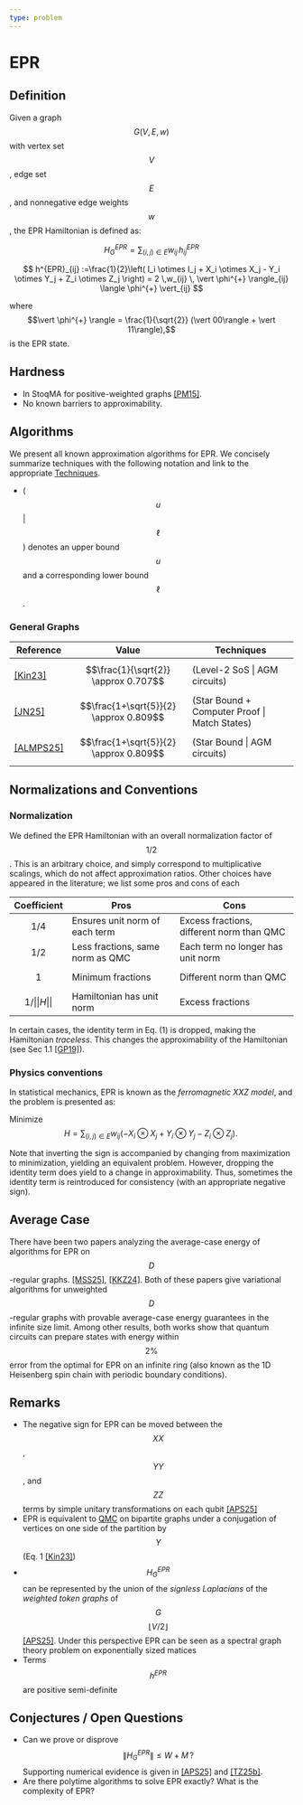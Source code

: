 ```yaml
---
type: problem
---
```


# EPR

## Definition

Given a graph $$G(V,E,w)$$ with vertex set $$V$$, edge set $$E$$, and nonnegative edge weights $$w$$, the EPR Hamiltonian is defined as:

$$
H^{EPR}_G =  \sum_{(i,j) \in E} w_{ij}\, h^{EPR}_{ij}
$$

$$
h^{EPR}_{ij} :=\frac{1}{2}\left( I_i \otimes I_j + X_i \otimes X_j - Y_i \otimes Y_j + Z_i \otimes Z_j \right) 
=   2 \,w_{ij} \, \vert \phi^{+} \rangle_{ij}  \langle \phi^{+} \vert_{ij}
$$

where $$\vert \phi^{+} \rangle = \frac{1}{\sqrt{2}} (\vert 00\rangle + \vert 11\rangle),$$ is the EPR state. 


## Hardness
* In StoqMA for positive-weighted graphs [[PM15]]({{site.baseurl}}/bib#PM15).
* No known barriers to approximability.

## Algorithms 

We present all known approximation algorithms for EPR. We concisely summarize techniques with the following notation and link to the appropriate [Techniques]({{site.baseurl}}/techniques).

* ( $$u$$ \| $$\ell$$ ) denotes an upper bound $$u$$ and a corresponding lower bound $$\ell$$. 


### General Graphs

| Reference   | Value      | Techniques                                     |
|-------------|------------|-------------------------------------------|
| [[Kin23]]({{site.baseurl}}/bib#Kin23)    | $$\frac{1}{\sqrt{2}} \approx 0.707$$      | (Level-2 SoS \| AGM circuits)     |
| [[JN25]]({{site.baseurl}}/bib#JN25)    | $$\frac{1+\sqrt{5}}{2} \approx 0.809$$      | (Star Bound + Computer Proof \| Match States)     |
| [[ALMPS25]]({{site.baseurl}}/bib#ALMPS25)    | $$\frac{1+\sqrt{5}}{2} \approx 0.809$$       | (Star Bound \| AGM circuits)   |


## Normalizations and Conventions

### Normalization 
We defined the EPR Hamiltonian with an overall normalization factor of $$1/2$$. This is an arbitrary choice, and simply correspond to multiplicative scalings, which do not affect approximation ratios. Other choices have appeared in the literature; we list some pros and cons of each

| Coefficient   | Pros      | Cons                                     |
|-------------|------------|---------------------------|
| $$1/4$$ | Ensures unit norm of each term | Excess fractions, different norm than QMC |
| $$1/2$$ | Less fractions, same norm as QMC | Each term no longer has unit norm |
| $$1$$ | Minimum fractions | Different norm than QMC |
| $$1/\|\|H\|\|$$ | Hamiltonian has unit norm | Excess fractions|

In certain cases, the identity term in Eq. (1) is dropped, making the Hamiltonian *traceless*. This changes the approximability of the Hamiltonian (see Sec 1.1 [[GP19]]({{site.baseurl}}/bib#GP19)). 

### Physics conventions
In statistical mechanics, EPR is known as the *ferromagnetic XXZ model*, and the problem is presented as:

Minimize
$$
H = \sum_{(i,j) \in E} w_{ij} \left( - X_i \otimes X_j + Y_i \otimes Y_j - Z_i \otimes Z_j \right). \, 
$$

Note that inverting the sign is accompanied by changing from maximization to minimization, yielding an equivalent problem. However, dropping the identity term does yield to a change in approximability. Thus, sometimes the identity term is reintroduced for consistency (with an appropriate negative sign). 

## Average Case

There have been two papers analyzing the average-case energy of algorithms for EPR on $$D$$-regular graphs. [[MSS25]]({{site.baseurl}}/bib#MSS24), [[KKZ24]]({{site.baseurl}}/bib#KKZ24). Both of these papers give variational algorithms for unweighted $$D$$-regular graphs with provable average-case energy guarantees in the infinite size limit. Among other results, both works show that quantum circuits can prepare states with energy within $$2\%$$ error from the optimal for EPR on an infinite ring (also known as the 1D Heisenberg spin chain with periodic boundary conditions).


## Remarks

* The negative sign for EPR can be moved between the $$XX$$, $$YY$$, and $$ZZ$$ terms by simple unitary transformations on each qubit [[APS25]]({{site.baseurl}}/bib#APS25)
* EPR is equivalent to [QMC](({{site.baseurl}}/problems/QMC)) on bipartite graphs under a conjugation of vertices on one side of the partition by $$Y$$ (Eq. 1 [[Kin23]]({{site.baseurl}}/bib#Kin23))
* $$H^{EPR}_G$$ can be represented by the union of the *signless Laplacians* of the *weighted token graphs* of $$G$$ $$\lfloor V/2\rfloor$$ [[APS25]]({{site.baseurl}}/bib#APS25). Under this perspective EPR can be seen as a spectral graph theory problem on exponentially sized matices 
* Terms $$h^{EPR}$$ are positive semi-definite


## Conjectures / Open Questions
* Can we prove or disprove
$$\|H^{EPR}_G\| \le W + M \,?$$ Supporting numerical evidence is given in  [[APS25]]({{site.baseurl}}/bib#APS25) and [[TZ25b]]({{site.baseurl}}/bib#TZ25b). 
* Are there polytime algorithms to solve EPR exactly? What is the complexity of EPR?


<div style="padding-bottom: 300px"></div>
